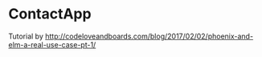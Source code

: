 # ContactApp

Tutorial by http://codeloveandboards.com/blog/2017/02/02/phoenix-and-elm-a-real-use-case-pt-1/ 